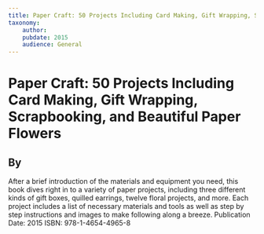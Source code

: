```yaml
---
title: Paper Craft: 50 Projects Including Card Making, Gift Wrapping, Scrapbooking, and Beautiful Paper Flowers
taxonomy:
	author: 
	pubdate: 2015
	audience: General
---
```

# Paper Craft: 50 Projects Including Card Making, Gift Wrapping, Scrapbooking, and Beautiful Paper Flowers
## By 

After a brief introduction of the materials and equipment you need, this book dives right in to a variety of paper projects, including three different kinds of gift boxes, quilled earrings, twelve floral projects, and more.  Each project includes a list of necessary materials and tools as well as step by step instructions and images to make following along a breeze.
Publication Date: 2015
ISBN: 978-1-4654-4965-8